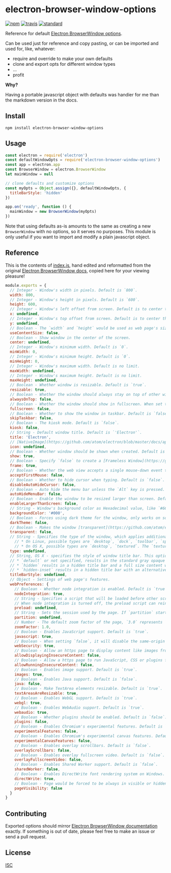# electron-browser-window-options

[![npm][npm-image]][npm-url]
[![travis][travis-image]][travis-url]
[![standard][standard-image]][standard-url]

[npm-image]: https://img.shields.io/npm/v/electron-browser-window-options.svg?style=flat-square
[npm-url]: https://www.npmjs.com/package/electron-browser-window-options
[travis-image]: https://img.shields.io/travis/ngoldman/electron-browser-window-options.svg?style=flat-square
[travis-url]: https://travis-ci.org/ngoldman/electron-browser-window-options
[standard-image]: https://img.shields.io/badge/code%20style-standard-brightgreen.svg?style=flat-square
[standard-url]: http://npm.im/standard

Reference for default [Electron BrowserWindow options][docs].

Can be used just for reference and copy pasting, or can be imported and used for, like, whatever:

* require and override to make your own defaults
* clone and export opts for different window types
* ...
* profit

**Why?**

Having a portable javascript object with defaults was handier for me than the markdown version in the docs.

## Install

```
npm install electron-browser-window-options
```

## Usage

```js
const electron = require('electron')
const defaultWindowOpts = require('electron-browser-window-options')
const app = electron.app
const BrowserWindow = electron.BrowserWindow
let mainWindow = null

// clone defaults and customize options
const myOpts = Object.assign({}, defaultWindowOpts, {
  titleBarStyle: 'hidden'
})

app.on('ready', function () {
  mainWindow = new BrowserWindow(myOpts)
})
```

Note that using defaults as-is amounts to the same as creating a new `BrowserWindow` with no options, so it serves no purposes. This module is only useful if you want to import and modify a plain javascript object.

## Reference

This is the contents of [index.js](index.js), hand edited and reformatted from the original [Electron BrowserWindow docs][docs], copied here for your viewing pleasure!

```js
module.exports = {
  // Integer - Window's width in pixels. Default is `800`.
  width: 800,
  // Integer - Window's height in pixels. Default is `600`.
  height: 600,
  // Integer - Window's left offset from screen. Default is to center the window.
  x: undefined,
  // Integer - Window's top offset from screen. Default is to center the window.
  y: undefined,
  // Boolean - The `width` and `height` would be used as web page's size, which means the actual window's size will include window frame's size and be slightly larger. Default is `false`.
  useContentSize: false,
  // Boolean - Show window in the center of the screen.
  center: undefined,
  // Integer - Window's minimum width. Default is `0`.
  minWidth: 0,
  // Integer - Window's minimum height. Default is `0`.
  minHeight: 0,
  // Integer - Window's maximum width. Default is no limit.
  maxWidth: undefined,
  // Integer - Window's maximum height. Default is no limit.
  maxHeight: undefined,
  // Boolean - Whether window is resizable. Default is `true`.
  resizable: true,
  // Boolean - Whether the window should always stay on top of other windows. Default is `false`.
  alwaysOnTop: false,
  // Boolean - Whether the window should show in fullscreen. When set to `false` the fullscreen button will be hidden or disabled on OS X. Default is `false`.
  fullscreen: false,
  // Boolean - Whether to show the window in taskbar. Default is `false`.
  skipTaskbar: false,
  // Boolean - The kiosk mode. Default is `false`.
  kiosk: false,
  // String - Default window title. Default is `'Electron'`.
  title: 'Electron',
  // [NativeImage](https://github.com/atom/electron/blob/master/docs/api/native-image.md) - The window icon, when omitted on Windows the executable's icon would be used as window icon.
  icon: undefined,
  // Boolean - Whether window should be shown when created. Default is `true`.
  show: true,
  // Boolean - Specify `false` to create a [Frameless Window](https://github.com/atom/electron/blob/master/docs/api/frameless-window.md). Default is `true`.
  frame: true,
  // Boolean - Whether the web view accepts a single mouse-down event that simultaneously activates the window. Default is `false`.
  acceptFirstMouse: false,
  // Boolean - Whether to hide cursor when typing. Default is `false`.
  disableAutoHideCursor: false,
  // Boolean - Auto hide the menu bar unless the `Alt` key is pressed. Default is `false`.
  autoHideMenuBar: false,
  // Boolean - Enable the window to be resized larger than screen. Default is `false`.
  enableLargerThanScreen: false,
  // String - Window's background color as Hexadecimal value, like `#66CD00` or `#FFF`. This is only implemented on Linux and Windows. Default is `#000` (black).
  backgroundColor: '#000',
  // Boolean - Forces using dark theme for the window, only works on some GTK+3 desktop environments. Default is `false`.
  darkTheme: false,
  // Boolean - Makes the window [transparent](https://github.com/atom/electron/blob/master/docs/api/frameless-window.md). Default is `false`.
  transparent: false,
  // String - Specifies the type of the window, which applies additional platform-specific properties. By default it's undefined and you'll get a regular app window. Supported values:
    // * On Linux, possible types are `desktop`, `dock`, `toolbar`, `splash`, `notification`.
    // * On OS X, possible types are `desktop`, `textured`. The `textured` type adds metal gradient appearance (`NSTexturedBackgroundWindowMask`). The `desktop` type places the window at the desktop background window level (`kCGDesktopWindowLevel - 1`). Note that desktop window will not receive focus, keyboard or mouse events, but you can use `globalShortcut` to receive input sparingly.
  type: undefined,
  // String, OS X - specifies the style of window title bar. This option is supported on OS X 10.10 Yosemite and newer. There are three possible values:
  // * `default` or not specified, results in the standard gray opaque Mac title bar.
  // * `hidden` results in a hidden title bar and a full size content window, yet the title bar still has the standard window controls ("traffic lights") in the top left.
  // * `hidden-inset` results in a hidden title bar with an alternative look where the traffic light buttons are slightly more inset from the window edge.
  titleBarStyle: undefined,
  // Object - Settings of web page's features.
  webPreferences: {
    // Boolean - Whether node integration is enabled. Default is `true`.
    nodeIntegration: true,
    // String - Specifies a script that will be loaded before other scripts run in the page. This script will always have access to node APIs no matter whether node integration is turned on or off. The value should be the absolute file path to the script.
    // When node integration is turned off, the preload script can reintroduce Node global symbols back to the global scope. See example [here](https://github.com/atom/electron/blob/master/docs/api/process.md#event-loaded).
    preload: undefined,
    // String - Sets the session used by the page. If `partition` starts with `persist:`, the page will use a persistent session available to all pages in the app with the same `partition`. if there is no `persist:` prefix, the page will use an in-memory session. By assigning the same `partition`, multiple pages can share the same session. If the `partition` is unset then default session of the app will be used.
    partition: undefined,
    // Number - The default zoom factor of the page, `3.0` represents `300%`. Default is `1.0`.
    zoomFactor: 1.0,
    // Boolean - Enables JavaScript support. Default is `true`.
    javascript: true,
    // Boolean - When setting `false`, it will disable the same-origin policy (Usually using testing websites by people), and set `allowDisplayingInsecureContent` and `allowRunningInsecureContent` to `true` if these two options are not set by user. Default is `true`.
    webSecurity: true,
    // Boolean - Allow an https page to display content like images from http URLs. Default is `false`.
    allowDisplayingInsecureContent: false,
    // Boolean - Allow a https page to run JavaScript, CSS or plugins from http URLs. Default is `false`.
    allowRunningInsecureContent: false,
    // Boolean - Enables image support. Default is `true`.
    images: true,
    // Boolean - Enables Java support. Default is `false`.
    java: false,
    // Boolean - Make TextArea elements resizable. Default is `true`.
    textAreasAreResizable: true,
    // Boolean - Enables WebGL support. Default is `true`.
    webgl: true,
    // Boolean - Enables WebAudio support. Default is `true`.
    webaudio: true,
    // Boolean - Whether plugins should be enabled. Default is `false`.
    plugins: false,
    // Boolean - Enables Chromium's experimental features. Default is `false`.
    experimentalFeatures: false,
    // Boolean - Enables Chromium's experimental canvas features. Default is `false`.
    experimentalCanvasFeatures: false,
    // Boolean - Enables overlay scrollbars. Default is `false`.
    overlayScrollbars: false,
    // Boolean - Enables overlay fullscreen video. Default is `false`.
    overlayFullscreenVideo: false,
    // Boolean - Enables Shared Worker support. Default is `false`.
    sharedWorker: false,
    // Boolean - Enables DirectWrite font rendering system on Windows. Default is `true`.
    directWrite: true,
    // Boolean - Page would be forced to be always in visible or hidden state once set, instead of reflecting current window's visibility. Users can set it to `true` to prevent throttling of DOM timers. Default is `false`.
    pageVisibility: false
  }
}
```

## Contributing

Exported options should mirror [Electron BrowserWindow documentation][docs] exactly. If something is out of date, please feel free to make an issue or send a pull request.

## License

[ISC](LICENSE)

[docs]: https://github.com/atom/electron/blob/master/docs/api/browser-window.md
